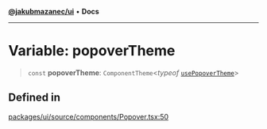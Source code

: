 [**@jakubmazanec/ui**](../README.md) • **Docs**

---

# Variable: popoverTheme

> `const` **popoverTheme**: `ComponentTheme`\<_typeof_
> [`usePopoverTheme`](../functions/usePopoverTheme.md)\>

## Defined in

[packages/ui/source/components/Popover.tsx:50](https://github.com/jakubmazanec/tools/blob/2afd81e4680434017b6f838733fd5ccd928cec42/packages/ui/source/components/Popover.tsx#L50)
